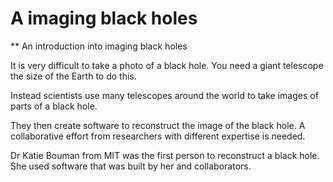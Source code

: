 A imaging black holes
=============================
** An introduction into imaging black holes

It is very difficult to take a photo of a black hole. You need a giant telescope the size of the Earth to do this.

Instead scientists use many telescopes around the world to take images of parts of a black hole.

They then create software to reconstruct the image of the black hole. A collaborative effort from researchers with different expertise is needed.

Dr Katie Bouman from MIT was the first person to reconstruct a black hole. She used software that was built by her and collaborators.
